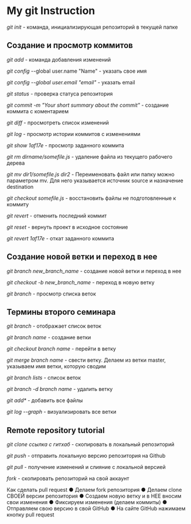 # My git Instruction
*git init* - команда, инициализирующая репозиторий в текущей папке 

## Создание и просмотр коммитов

*git add* - команда добавления изменений

*git config* --global user.name "Name" - указать свое имя 

*git config --global user.email "email"* - указать email

*git status* - проверка статуса репозитория

*git commit -m "Your short summary about the commit"* - создание коммита с коментарием

*git diff* - просмотреть список изменений

*git log* - просмотр истории коммитов с изменениями

*git show 1af17e* - просмотр заданного коммита

*git rm dirname/somefile.js* - удаление файла из текущего рабочего дерева

*git mv dir1/somefile.js dir2* - Переименовать файл или папку можно параметром mv. Для него указывается источник source и назначение destination

*git checkout somefile.js* - восстановить файлы не подготовленные к коммиту

*git revert* - отменить последний коммит

*git reset* - вернуть проект в исходное состояние

*git revert 1af17e* - откат заданного коммита

## Создание новой ветки и переход в нее

*git branch new_branch_name* - создание новой ветки и переход в нее

*git checkout -b new_branch_name* - переход в новую ветку

*git branch* - просмотр списка веток


## Термины второго семинара

*git branch* - отображает список веток

*git branch name* - создание ветки

*git checkout branch name* - перейти в ветку

*git merge branch name* - свести ветку. Делаем из ветки master, указываем имя ветки, которую сводим

*git branch lists* - список веток

*git branch -d branch name* - удалить ветку

_git add*_ - добавить все файлы

*git log --graph* - визуализировать все ветки

## Remote repository tutorial

*git clone ссылка с гитхаб* - скопировать в локальный репозиторий

*git push* - отправить локальную версию репозитория на Github

*git pull* -  получение изменений и слияние с локальной версией

*fork* - скопировать репозиторий на свой аккаунт

Как сделать pull request
● Делаем fork репозитория
● Делаем clone СВОЕЙ версии репозитория
● Создаем новую ветку и в НЕЕ вносим свои изменения
● Фиксируем изменения (делаем коммиты)
● Отправляем свою версию в свой GitHub
● На сайте GitHub нажимаем кнопку pull request 



